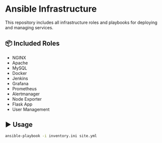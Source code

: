 # Ansible Infrastructure

This repository includes all infrastructure roles and playbooks for deploying and managing services.

## 📦 Included Roles

- NGINX
- Apache
- MySQL
- Docker
- Jenkins
- Grafana
- Prometheus
- Alertmanager
- Node Exporter
- Flask App
- User Management

## ▶ Usage

```bash
ansible-playbook -i inventory.ini site.yml
```
